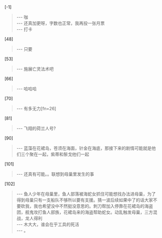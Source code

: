 
[-1] 
>--- 咖<br>
>--- 还真加更呀，字数也正常，我再投一张月票<br>
>--- 打卡<br>

[48] 
>--- 只要<br>

[53] 
>--- 施展亡灵法术吧<br>

[66] 
>--- 哈哈哈<br>

[70] 
>--- 有多无力[fn=26]<br>

[81] 
>--- 飞翔的荷兰人号?<br>

[90] 
>--- 蓝藻在花裙岛，苍须在海面，针金在海底，那接下来的剧情可能就是他们三个聚在一起，紫蒂和鬃戈他们一起<br>

[101] 
>--- 还真有可能。。联想到母巢里发生的事<br>

[102] 
>--- 鱼人少年在母巢里，鱼人部落被海蛇女抓住可能想找办法进母巢，为了得到母巢只有一支船队不够所以要有支援。猜一波后续如果中了的话大家不要砍我，我也希望没中不然挺没意思的。刺刀帮加入停靠在花裙岛的海盗团，舰鬼攻打鱼人部族，花裙岛来的海盗帮助蛇女。动乱触发母巢，三方混战，龙人得利<br>
>--- 木大大，谁会在乎工具的死活<br>
>--- 。<br>
